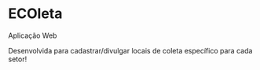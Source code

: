 # ECOleta
Aplicação Web 

Desenvolvida para cadastrar/divulgar locais de coleta específico para cada setor!
